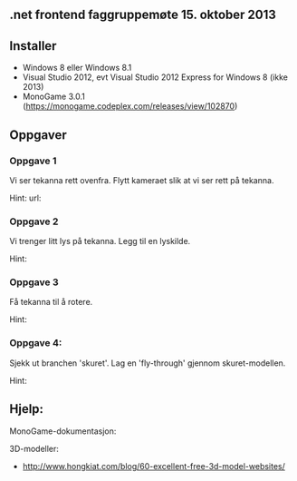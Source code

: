 ## .net frontend faggruppemøte 15. oktober 2013

## Installer

- Windows 8 eller Windows 8.1
- Visual Studio 2012, evt Visual Studio 2012 Express for Windows 8 (ikke 2013)
- MonoGame 3.0.1 (https://monogame.codeplex.com/releases/view/102870)

## Oppgaver

### Oppgave 1

Vi ser tekanna rett ovenfra. Flytt kameraet slik at vi ser rett på tekanna.

Hint: url:

### Oppgave 2

Vi trenger litt lys på tekanna. Legg til en lyskilde.

Hint: 

### Oppgave 3

Få tekanna til å rotere.

Hint:

### Oppgave 4:

Sjekk ut branchen 'skuret'. Lag en 'fly-through' gjennom skuret-modellen.

Hint: 

## Hjelp:

MonoGame-dokumentasjon: 

3D-modeller:
- http://www.hongkiat.com/blog/60-excellent-free-3d-model-websites/


